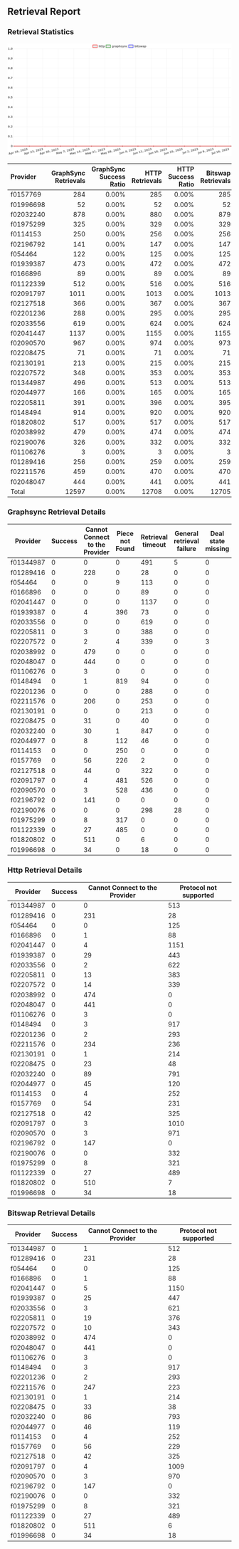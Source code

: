 ## Retrieval Report
### Retrieval Statistics
<img src="https://raw.githubusercontent.com/data-preservation-programs/filplus-checker-assets/main/filecoin-project/filecoin-plus-large-datasets/issues/1498/1689752395873.png"/>

| Provider  | GraphSync Retrievals | GraphSync Success Ratio | HTTP Retrievals | HTTP Success Ratio | Bitswap Retrievals | Bitswap Success Ratio |
| :-------- | -------------------: | ----------------------: | --------------: | -----------------: | -----------------: | --------------------: |
| f0157769  |                  284 |                   0.00% |             285 |              0.00% |                285 |                 0.00% |
| f01996698 |                   52 |                   0.00% |              52 |              0.00% |                 52 |                 0.00% |
| f02032240 |                  878 |                   0.00% |             880 |              0.00% |                879 |                 0.00% |
| f01975299 |                  325 |                   0.00% |             329 |              0.00% |                329 |                 0.00% |
| f0114153  |                  250 |                   0.00% |             256 |              0.00% |                256 |                 0.00% |
| f02196792 |                  141 |                   0.00% |             147 |              0.00% |                147 |                 0.00% |
| f054464   |                  122 |                   0.00% |             125 |              0.00% |                125 |                 0.00% |
| f01939387 |                  473 |                   0.00% |             472 |              0.00% |                472 |                 0.00% |
| f0166896  |                   89 |                   0.00% |              89 |              0.00% |                 89 |                 0.00% |
| f01122339 |                  512 |                   0.00% |             516 |              0.00% |                516 |                 0.00% |
| f02091797 |                 1011 |                   0.00% |            1013 |              0.00% |               1013 |                 0.00% |
| f02127518 |                  366 |                   0.00% |             367 |              0.00% |                367 |                 0.00% |
| f02201236 |                  288 |                   0.00% |             295 |              0.00% |                295 |                 0.00% |
| f02033556 |                  619 |                   0.00% |             624 |              0.00% |                624 |                 0.00% |
| f02041447 |                 1137 |                   0.00% |            1155 |              0.00% |               1155 |                 0.00% |
| f02090570 |                  967 |                   0.00% |             974 |              0.00% |                973 |                 0.00% |
| f02208475 |                   71 |                   0.00% |              71 |              0.00% |                 71 |                 0.00% |
| f02130191 |                  213 |                   0.00% |             215 |              0.00% |                215 |                 0.00% |
| f02207572 |                  348 |                   0.00% |             353 |              0.00% |                353 |                 0.00% |
| f01344987 |                  496 |                   0.00% |             513 |              0.00% |                513 |                 0.00% |
| f02044977 |                  166 |                   0.00% |             165 |              0.00% |                165 |                 0.00% |
| f02205811 |                  391 |                   0.00% |             396 |              0.00% |                395 |                 0.00% |
| f0148494  |                  914 |                   0.00% |             920 |              0.00% |                920 |                 0.00% |
| f01820802 |                  517 |                   0.00% |             517 |              0.00% |                517 |                 0.00% |
| f02038992 |                  479 |                   0.00% |             474 |              0.00% |                474 |                 0.00% |
| f02190076 |                  326 |                   0.00% |             332 |              0.00% |                332 |                 0.00% |
| f01106276 |                    3 |                   0.00% |               3 |              0.00% |                  3 |                 0.00% |
| f01289416 |                  256 |                   0.00% |             259 |              0.00% |                259 |                 0.00% |
| f02211576 |                  459 |                   0.00% |             470 |              0.00% |                470 |                 0.00% |
| f02048047 |                  444 |                   0.00% |             441 |              0.00% |                441 |                 0.00% |
| Total     |                12597 |                   0.00% |           12708 |              0.00% |              12705 |                 0.00% |

### Graphsync Retrieval Details
| Provider  | Success | Cannot Connect to the Provider | Piece not Found | Retrieval timeout | General retrieval failure | Deal state missing |
| --------- | ------- | ------------------------------ | --------------- | ----------------- | ------------------------- | ------------------ |
| f01344987 | 0       | 0                              | 0               | 491               | 5                         | 0                  |
| f01289416 | 0       | 228                            | 0               | 28                | 0                         | 0                  |
| f054464   | 0       | 0                              | 9               | 113               | 0                         | 0                  |
| f0166896  | 0       | 0                              | 0               | 89                | 0                         | 0                  |
| f02041447 | 0       | 0                              | 0               | 1137              | 0                         | 0                  |
| f01939387 | 0       | 4                              | 396             | 73                | 0                         | 0                  |
| f02033556 | 0       | 0                              | 0               | 619               | 0                         | 0                  |
| f02205811 | 0       | 3                              | 0               | 388               | 0                         | 0                  |
| f02207572 | 0       | 2                              | 4               | 339               | 0                         | 3                  |
| f02038992 | 0       | 479                            | 0               | 0                 | 0                         | 0                  |
| f02048047 | 0       | 444                            | 0               | 0                 | 0                         | 0                  |
| f01106276 | 0       | 3                              | 0               | 0                 | 0                         | 0                  |
| f0148494  | 0       | 1                              | 819             | 94                | 0                         | 0                  |
| f02201236 | 0       | 0                              | 0               | 288               | 0                         | 0                  |
| f02211576 | 0       | 206                            | 0               | 253               | 0                         | 0                  |
| f02130191 | 0       | 0                              | 0               | 213               | 0                         | 0                  |
| f02208475 | 0       | 31                             | 0               | 40                | 0                         | 0                  |
| f02032240 | 0       | 30                             | 1               | 847               | 0                         | 0                  |
| f02044977 | 0       | 8                              | 112             | 46                | 0                         | 0                  |
| f0114153  | 0       | 0                              | 250             | 0                 | 0                         | 0                  |
| f0157769  | 0       | 56                             | 226             | 2                 | 0                         | 0                  |
| f02127518 | 0       | 44                             | 0               | 322               | 0                         | 0                  |
| f02091797 | 0       | 4                              | 481             | 526               | 0                         | 0                  |
| f02090570 | 0       | 3                              | 528             | 436               | 0                         | 0                  |
| f02196792 | 0       | 141                            | 0               | 0                 | 0                         | 0                  |
| f02190076 | 0       | 0                              | 0               | 298               | 28                        | 0                  |
| f01975299 | 0       | 8                              | 317             | 0                 | 0                         | 0                  |
| f01122339 | 0       | 27                             | 485             | 0                 | 0                         | 0                  |
| f01820802 | 0       | 511                            | 0               | 6                 | 0                         | 0                  |
| f01996698 | 0       | 34                             | 0               | 18                | 0                         | 0                  |

### Http Retrieval Details
| Provider  | Success | Cannot Connect to the Provider | Protocol not supported |
| --------- | ------- | ------------------------------ | ---------------------- |
| f01344987 | 0       | 0                              | 513                    |
| f01289416 | 0       | 231                            | 28                     |
| f054464   | 0       | 0                              | 125                    |
| f0166896  | 0       | 1                              | 88                     |
| f02041447 | 0       | 4                              | 1151                   |
| f01939387 | 0       | 29                             | 443                    |
| f02033556 | 0       | 2                              | 622                    |
| f02205811 | 0       | 13                             | 383                    |
| f02207572 | 0       | 14                             | 339                    |
| f02038992 | 0       | 474                            | 0                      |
| f02048047 | 0       | 441                            | 0                      |
| f01106276 | 0       | 3                              | 0                      |
| f0148494  | 0       | 3                              | 917                    |
| f02201236 | 0       | 2                              | 293                    |
| f02211576 | 0       | 234                            | 236                    |
| f02130191 | 0       | 1                              | 214                    |
| f02208475 | 0       | 23                             | 48                     |
| f02032240 | 0       | 89                             | 791                    |
| f02044977 | 0       | 45                             | 120                    |
| f0114153  | 0       | 4                              | 252                    |
| f0157769  | 0       | 54                             | 231                    |
| f02127518 | 0       | 42                             | 325                    |
| f02091797 | 0       | 3                              | 1010                   |
| f02090570 | 0       | 3                              | 971                    |
| f02196792 | 0       | 147                            | 0                      |
| f02190076 | 0       | 0                              | 332                    |
| f01975299 | 0       | 8                              | 321                    |
| f01122339 | 0       | 27                             | 489                    |
| f01820802 | 0       | 510                            | 7                      |
| f01996698 | 0       | 34                             | 18                     |

### Bitswap Retrieval Details
| Provider  | Success | Cannot Connect to the Provider | Protocol not supported |
| --------- | ------- | ------------------------------ | ---------------------- |
| f01344987 | 0       | 1                              | 512                    |
| f01289416 | 0       | 231                            | 28                     |
| f054464   | 0       | 0                              | 125                    |
| f0166896  | 0       | 1                              | 88                     |
| f02041447 | 0       | 5                              | 1150                   |
| f01939387 | 0       | 25                             | 447                    |
| f02033556 | 0       | 3                              | 621                    |
| f02205811 | 0       | 19                             | 376                    |
| f02207572 | 0       | 10                             | 343                    |
| f02038992 | 0       | 474                            | 0                      |
| f02048047 | 0       | 441                            | 0                      |
| f01106276 | 0       | 3                              | 0                      |
| f0148494  | 0       | 3                              | 917                    |
| f02201236 | 0       | 2                              | 293                    |
| f02211576 | 0       | 247                            | 223                    |
| f02130191 | 0       | 1                              | 214                    |
| f02208475 | 0       | 33                             | 38                     |
| f02032240 | 0       | 86                             | 793                    |
| f02044977 | 0       | 46                             | 119                    |
| f0114153  | 0       | 4                              | 252                    |
| f0157769  | 0       | 56                             | 229                    |
| f02127518 | 0       | 42                             | 325                    |
| f02091797 | 0       | 4                              | 1009                   |
| f02090570 | 0       | 3                              | 970                    |
| f02196792 | 0       | 147                            | 0                      |
| f02190076 | 0       | 0                              | 332                    |
| f01975299 | 0       | 8                              | 321                    |
| f01122339 | 0       | 27                             | 489                    |
| f01820802 | 0       | 511                            | 6                      |
| f01996698 | 0       | 34                             | 18                     |
